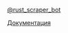 [@rust_scraper_bot](https://t.me/rust_scraper_bot)

[Документация](https://nikita55612.github.io/RustScraper/)
